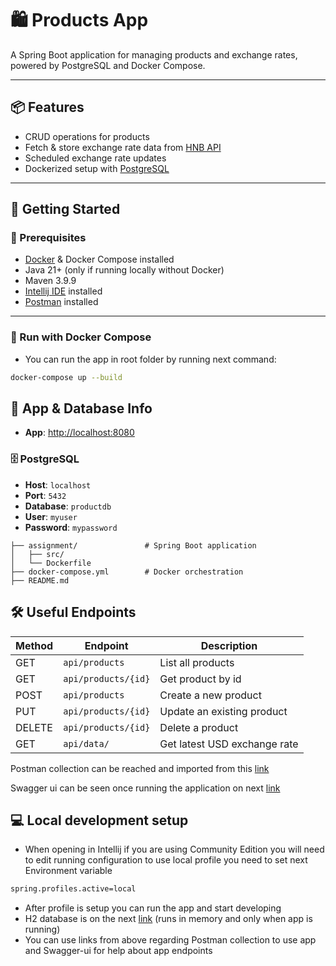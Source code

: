 # 🛍️ Products App

A Spring Boot application for managing products and exchange rates, powered by PostgreSQL and Docker Compose.

---

## 📦 Features

- CRUD operations for products
- Fetch & store exchange rate data from [HNB API](https://api.hnb.hr/)
- Scheduled exchange rate updates
- Dockerized setup with [PostgreSQL](https://www.postgresql.org/)

---

## 🚀 Getting Started

### 🔧 Prerequisites

- [Docker](https://www.docker.com/) & Docker Compose installed
- Java 21+ (only if running locally without Docker)
- Maven 3.9.9
- [Intellij IDE](https://www.jetbrains.com/idea/) installed
- [Postman](https://www.postman.com/) installed

---

### 🐳 Run with Docker Compose

- You can run the app in root folder by running next command:
```bash
docker-compose up --build
```

## 🔗 App & Database Info

- **App**: [http://localhost:8080](http://localhost:8080)

### 🗄️ PostgreSQL

- **Host**: `localhost`
- **Port**: `5432`
- **Database**: `productdb`
- **User**: `myuser`
- **Password**: `mypassword`

```
├── assignment/               # Spring Boot application
│   ├── src/
│   └── Dockerfile
├── docker-compose.yml        # Docker orchestration
├── README.md
```
## 🛠️ Useful Endpoints

| Method | Endpoint                        | Description                  |
|--------|---------------------------------|------------------------------|
| GET    | `api/products`                  | List all products            |
| GET    | `api/products/{id}`             | Get product by id            |
| POST   | `api/products`                  | Create a new product         |
| PUT    | `api/products/{id}`             | Update an existing product   |
| DELETE | `api/products/{id}`             | Delete a product             |
| GET    | `api/data/`                     | Get latest USD exchange rate |

Postman collection can be reached and imported from this [link](https://orange-firefly-351030.postman.co/workspace/Posao~6f36db3a-2d27-4ae1-acf4-bd3d97b2e4ee/collection/11488437-a0e206b9-4a5c-4892-ba91-a856b9aa565b?action=share&creator=11488437)

Swagger ui can be seen once running the application on next [link](http://localhost:8080/swagger-ui/index.html
)

## 💻 Local development setup

- When opening in Intellij if you are using Community Edition you will need to edit running configuration to use local profile 
you need to set next Environment variable
```bash
spring.profiles.active=local
```
- After profile is setup you can run the app and start developing
- H2 database is on the next [link](http://localhost:8080/h2-console) (runs in memory and only when app is running)
- You can use links from above regarding Postman collection to use app and Swagger-ui for help about app endpoints